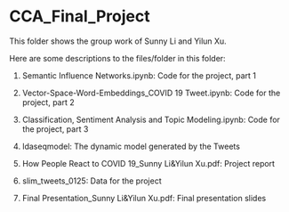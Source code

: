 # CCA_Final_Project

This folder shows the group work of Sunny Li and Yilun Xu.

Here are some descriptions to the files/folder in this folder:

1. Semantic Influence Networks.ipynb: Code for the project, part 1

2. Vector-Space-Word-Embeddings_COVID 19 Tweet.ipynb: Code for the project, part 2

3. Classification, Sentiment Analysis and Topic Modeling.ipynb: Code for the project, part 3

4. ldaseqmodel: The dynamic model generated by the Tweets

5. How People React to COVID 19_Sunny Li&Yilun Xu.pdf: Project report

6. slim_tweets_0125: Data for the project

7. Final Presentation_Sunny Li&Yilun Xu.pdf: Final presentation slides


